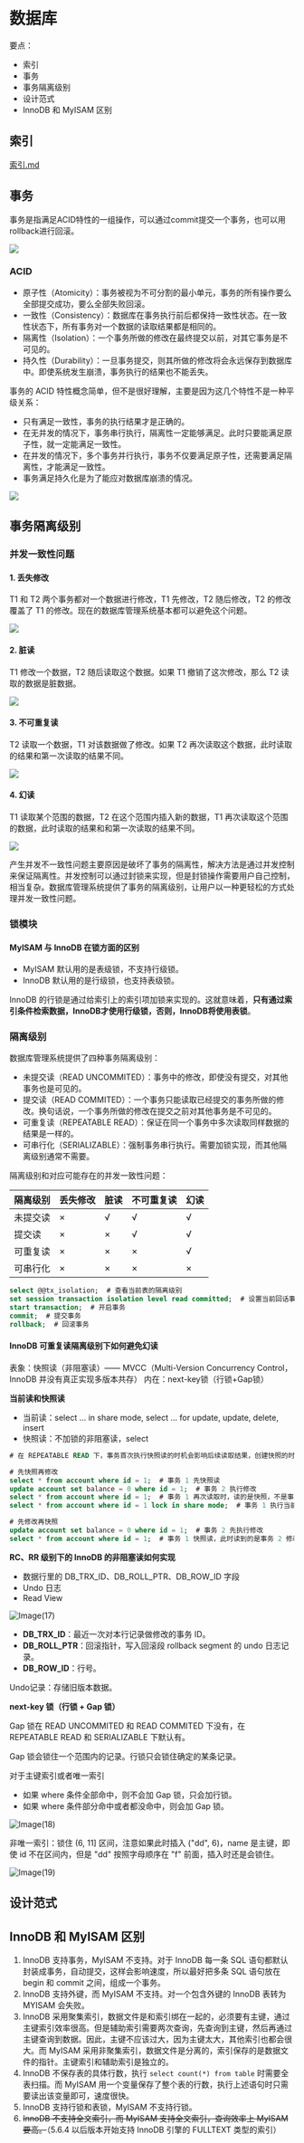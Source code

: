 # 数据库

要点：

- 索引
- 事务
- 事务隔离级别
- 设计范式
- InnoDB 和 MyISAM 区别

## 索引

[索引.md](索引.md)

## 事务

事务是指满足ACID特性的一组操作，可以通过commit提交一个事务，也可以用rollback进行回滚。

![](_v_images/20190723213721752_6636.png)

### ACID

- 原子性（Atomicity）：事务被视为不可分割的最小单元，事务的所有操作要么全部提交成功，要么全部失败回滚。
- 一致性（Consistency）：数据库在事务执行前后都保持一致性状态。在一致性状态下，所有事务对一个数据的读取结果都是相同的。
- 隔离性（Isolation）：一个事务所做的修改在最终提交以前，对其它事务是不可见的。
- 持久性（Durability）：一旦事务提交，则其所做的修改将会永远保存到数据库中。即使系统发生崩溃，事务执行的结果也不能丢失。

事务的 ACID 特性概念简单，但不是很好理解，主要是因为这几个特性不是一种平级关系：

- 只有满足一致性，事务的执行结果才是正确的。
- 在无并发的情况下，事务串行执行，隔离性一定能够满足。此时只要能满足原子性，就一定能满足一致性。
- 在并发的情况下，多个事务并行执行，事务不仅要满足原子性，还需要满足隔离性，才能满足一致性。
- 事务满足持久化是为了能应对数据库崩溃的情况。

![](_v_images/20190723213744648_21067.png)

## 事务隔离级别

### 并发一致性问题

#### 1. 丢失修改

T1 和 T2 两个事务都对一个数据进行修改，T1 先修改，T2 随后修改，T2 的修改覆盖了 T1 的修改。现在的数据库管理系统基本都可以避免这个问题。

![](_v_images/20190724085744394_16156.png)

#### 2. 脏读

T1 修改一个数据，T2 随后读取这个数据。如果 T1 撤销了这次修改，那么 T2 读取的数据是脏数据。

![](_v_images/20190724085821765_27029.png)


#### 3. 不可重复读

T2 读取一个数据，T1 对该数据做了修改。如果 T2 再次读取这个数据，此时读取的结果和第一次读取的结果不同。

![](_v_images/20190724085843587_27469.png)


#### 4. 幻读

T1 读取某个范围的数据，T2 在这个范围内插入新的数据，T1 再次读取这个范围的数据，此时读取的结果和和第一次读取的结果不同。

![](_v_images/20190724085905000_21995.png)

产生并发不一致性问题主要原因是破坏了事务的隔离性，解决方法是通过并发控制来保证隔离性。并发控制可以通过封锁来实现，但是封锁操作需要用户自己控制，相当复杂。数据库管理系统提供了事务的隔离级别，让用户以一种更轻松的方式处理并发一致性问题。

### 锁模块

#### MyISAM 与 InnoDB 在锁方面的区别

- MyISAM 默认用的是表级锁，不支持行级锁。
- InnoDB 默认用的是行级锁，也支持表级锁。

InnoDB 的行锁是通过给索引上的索引项加锁来实现的。这就意味着，**只有通过索引条件检索数据，InnoDB才使用行级锁，否则，InnoDB将使用表锁**。

### 隔离级别

数据库管理系统提供了四种事务隔离级别：

- 未提交读（READ UNCOMMITED）：事务中的修改，即使没有提交，对其他事务也是可见的。
- 提交读（READ COMMITED）：一个事务只能读取已经提交的事务所做的修改。换句话说，一个事务所做的修改在提交之前对其他事务是不可见的。
- 可重复读（REPEATABLE READ）：保证在同一个事务中多次读取同样数据的结果是一样的。
- 可串行化（SERIALIZABLE）：强制事务串行执行。需要加锁实现，而其他隔离级别通常不需要。

隔离级别和对应可能存在的并发一致性问题：

| 隔离级别 | 丢失修改 | 脏读 | 不可重复读 | 幻读 |
| -------- | ------- | ---- | --------- | --- |
| 未提交读 | ×       | √    | √         | √    |
| 提交读   | ×       | ×    | √         | √    |
| 可重复读 | ×       | ×    | ×         | √    |
| 可串行化 | ×       | ×    | ×         | ×    |

```sql
select @@tx_isolation;  # 查看当前表的隔离级别
set session transaction isolation level read committed;  # 设置当前回话事务隔离级别为 read committed
start transaction;  # 开启事务
commit;  # 提交事务
rollback;  # 回滚事务
```

#### InnoDB 可重复读隔离级别下如何避免幻读

表象：快照读（非阻塞读）—— MVCC（Multi-Version Concurrency Control，InnoDB 并没有真正实现多版本共存）
内在：next-key锁（行锁+Gap锁）

**当前读和快照读**

- 当前读：select ... in share mode, select ... for update, update, delete, insert
- 快照读：不加锁的非阻塞读，select

```sql
# 在 REPEATABLE READ 下，事务首次执行快照读的时机会影响后续读取结果，创建快照的时机决定了读取事务的版本，快照读还是有避免幻读的能力

# 先快照再修改
select * from account where id = 1;  # 事务 1 先快照读
update account set balance = 0 where id = 1;  # 事务 2 执行修改
select * from account where id = 1;  # 事务 1 再次读取时，读的是快照，不是事务 2 修改后的值
select * from account where id = 1 lock in share mode;  # 事务 1 执行当前读，则会读到事务 2 修改后的值

# 先修改再快照
update account set balance = 0 where id = 1;  # 事务 2 先执行修改
select * from account where id = 1;  # 事务 1 快照读，此时读到的是事务 2 修改后的值
```

**RC、RR 级别下的 InnoDB 的非阻塞读如何实现**

- 数据行里的 DB_TRX_ID、DB_ROLL_PTR、DB_ROW_ID 字段
- Undo 日志
- Read View

![Image(17)](_v_images/20190724105145712_7460.png)

- **DB_TRX_ID**：最近一次对本行记录做修改的事务 ID。
- **DB_ROLL_PTR**：回滚指针，写入回滚段 rollback segment 的 undo 日志记录。
- **DB_ROW_ID**：行号。

Undo记录：存储旧版本数据。

**next-key 锁（行锁 + Gap 锁）**

Gap 锁在 READ UNCOMMITED 和 READ COMMITED 下没有，在 REPEATABLE READ 和 SERIALIZABLE 下默认有。

Gap 锁会锁住一个范围内的记录。行锁只会锁住确定的某条记录。

对于主键索引或者唯一索引

- 如果 where 条件全部命中，则不会加 Gap 锁，只会加行锁。
- 如果 where 条件部分命中或者都没命中，则会加 Gap 锁。

![Image(18)](_v_images/20190724105448867_27633.png)

非唯一索引：锁住 (6, 11] 区间，注意如果此时插入 ("dd", 6)，name 是主键，即使 id 不在区间内，但是 "dd" 按照字母顺序在 "f" 前面，插入时还是会锁住。

![Image(19)](_v_images/20190724105502160_234.png)

## 设计范式

## InnoDB 和 MyISAM 区别

1. InnoDB 支持事务，MyISAM 不支持。对于 InnoDB 每一条 SQL 语句都默认封装成事务，自动提交，这样会影响速度，所以最好把多条 SQL 语句放在 begin 和 commit 之间，组成一个事务。
2. InnoDB 支持外键，而 MyISAM 不支持。对一个包含外键的 InnoDB 表转为 MYISAM 会失败。
3. InnoDB 采用聚集索引，数据文件是和索引绑在一起的，必须要有主键，通过主键索引效率很高。但是辅助索引需要两次查询，先查询到主键，然后再通过主键查询到数据。因此，主键不应该过大，因为主键太大，其他索引也都会很大。而 MyISAM 采用非聚集索引，数据文件是分离的，索引保存的是数据文件的指针。主键索引和辅助索引是独立的。
4. InnoDB 不保存表的具体行数，执行 `select count(*) from table` 时需要全表扫描。而 MyISAM 用一个变量保存了整个表的行数，执行上述语句时只需要读出该变量即可，速度很快。
5. InnoDB 支持行锁和表锁，MyISAM 不支持行锁。
6. ~~InnoDB 不支持全文索引，而 MyISAM 支持全文索引，查询效率上 MyISAM 要高。~~（5.6.4 以后版本开始支持 InnoDB 引擎的 FULLTEXT 类型的索引）
